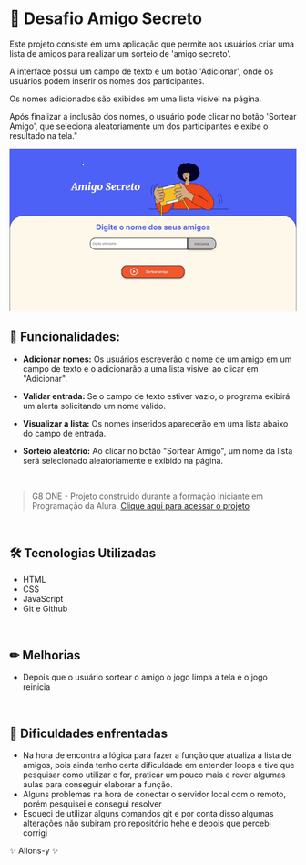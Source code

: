 # 🎈 Desafio Amigo Secreto 

Este projeto consiste em uma aplicação que permite aos usuários criar uma lista de amigos para realizar um sorteio de 'amigo secreto'. 

A interface possui um campo de texto e um botão 'Adicionar', onde os usuários podem inserir os nomes dos participantes. 

Os nomes adicionados são exibidos em uma lista visível na página.

Após finalizar a inclusão dos nomes, o usuário pode clicar no botão 'Sortear Amigo', que seleciona aleatoriamente um dos participantes e exibe o resultado na tela."


<img src="/gifProject/desafio.gif">


## 📝 Funcionalidades:  
- **Adicionar nomes:** Os usuários escreverão o nome de um amigo em um campo de texto e o adicionarão a uma lista visível ao clicar em "Adicionar".

- **Validar entrada:** Se o campo de texto estiver vazio, o programa exibirá um alerta solicitando um nome válido.

- **Visualizar a lista:** Os nomes inseridos aparecerão em uma lista abaixo do campo de entrada.

- **Sorteio aleatório:** Ao clicar no botão "Sortear Amigo", um nome da lista será selecionado aleatoriamente e exibido na página.



<br>

> G8 ONE - Projeto construido durante a formação Iniciante em Programação da Alura.
[Clique aqui para acessar o projeto](https://anad4rc.github.io/Challenge-Amigo-Secreto/)

<br>

## 🛠 Tecnologias Utilizadas

- HTML
- CSS
- JavaScript
- Git e Github

<br>

## ✏ Melhorias
- Depois que o usuário sortear o amigo o jogo limpa a tela e o jogo reinicia

<br>

## 🤯 Dificuldades enfrentadas
- Na hora de encontra a lógica para fazer a função que atualiza a lista de amigos, pois ainda tenho certa dificuldade em entender loops e tive que pesquisar como utilizar o for, praticar um pouco mais e rever algumas aulas para conseguir elaborar a função.
- Alguns problemas na hora de conectar o servidor local com o remoto, porém pesquisei e consegui resolver
- Esqueci de utilizar alguns comandos git e por conta disso algumas alterações não subiram pro repositório hehe e depois que percebi corrigi

 ✨ Allons-y ✨



